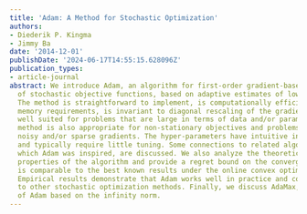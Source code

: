 ```yaml
---
title: 'Adam: A Method for Stochastic Optimization'
authors:
- Diederik P. Kingma
- Jimmy Ba
date: '2014-12-01'
publishDate: '2024-06-17T14:55:15.628096Z'
publication_types:
- article-journal
abstract: We introduce Adam, an algorithm for first-order gradient-based optimization
  of stochastic objective functions, based on adaptive estimates of lower-order moments.
  The method is straightforward to implement, is computationally efficient, has little
  memory requirements, is invariant to diagonal rescaling of the gradients, and is
  well suited for problems that are large in terms of data and/or parameters. The
  method is also appropriate for non-stationary objectives and problems with very
  noisy and/or sparse gradients. The hyper-parameters have intuitive interpretations
  and typically require little tuning. Some connections to related algorithms, on
  which Adam was inspired, are discussed. We also analyze the theoretical convergence
  properties of the algorithm and provide a regret bound on the convergence rate that
  is comparable to the best known results under the online convex optimization framework.
  Empirical results demonstrate that Adam works well in practice and compares favorably
  to other stochastic optimization methods. Finally, we discuss AdaMax, a variant
  of Adam based on the infinity norm.
---
```

